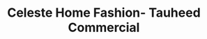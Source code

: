 ---
title: "Celeste Home Fashion- Tauheed Commercial"
url: /karachi/celeste-home-fashion-tauheed-commercial/
shop: bed
---